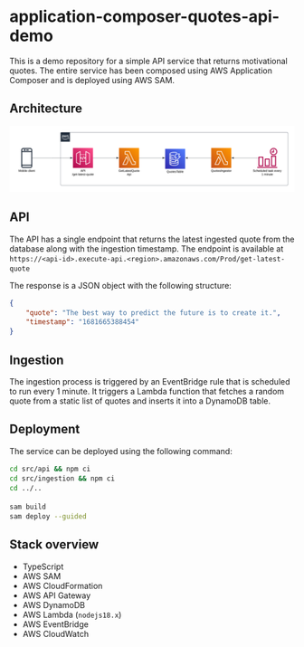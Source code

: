 # application-composer-quotes-api-demo

This is a demo repository for a simple API service that returns motivational quotes. 
The entire service has been composed using AWS Application Composer and is deployed using AWS SAM.

## Architecture
![architecture](arch.png)

## API
The API has a single endpoint that returns the latest ingested quote from the database along with the ingestion timestamp.
The endpoint is available at `https://<api-id>.execute-api.<region>.amazonaws.com/Prod/get-latest-quote`

The response is a JSON object with the following structure:
```json
{
    "quote": "The best way to predict the future is to create it.",
    "timestamp": "1681665388454"
}
```

## Ingestion
The ingestion process is triggered by an EventBridge rule that is scheduled to run every 1 minute.
It triggers a Lambda function that fetches a random quote from a static
list of quotes and inserts it into a DynamoDB table. 

## Deployment
The service can be deployed using the following command:
```bash
cd src/api && npm ci
cd src/ingestion && npm ci
cd ../..

sam build
sam deploy --guided
```

## Stack overview
* TypeScript
* AWS SAM
* AWS CloudFormation
* AWS API Gateway
* AWS DynamoDB
* AWS Lambda (`nodejs18.x`)
* AWS EventBridge
* AWS CloudWatch
